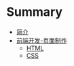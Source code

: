 # Summary

* [简介](README.md)
* [前端开发-页面制作](Page/indexmd.md)
   * [HTML](Page/htmlmd.md)
   * [CSS](Page/css.md)

